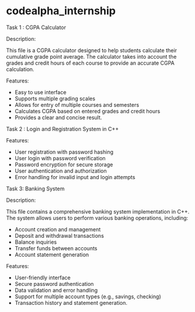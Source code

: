 # codealpha_internship

  Task 1 : CGPA Calculator

Description:

This file is a CGPA calculator designed to help students calculate their cumulative grade point average. The calculator takes into account the grades and credit hours of each course to provide an accurate CGPA calculation.

Features:

- Easy to use interface
- Supports multiple grading scales
- Allows for entry of multiple courses and semesters
- Calculates CGPA based on entered grades and credit hours
- Provides a clear and concise result.

Task 2 : Login and Registration System in C++

Features:

- User registration with password hashing
- User login with password verification
- Password encryption for secure storage
- User authentication and authorization
- Error handling for invalid input and login attempts

Task 3: Banking System

Description:

This file contains a comprehensive banking system implementation in C++. The system allows users to perform various banking operations, including:

- Account creation and management
- Deposit and withdrawal transactions
- Balance inquiries
- Transfer funds between accounts
- Account statement generation

Features:

- User-friendly interface
- Secure password authentication
- Data validation and error handling
- Support for multiple account types (e.g., savings, checking)
- Transaction history and statement generation.

